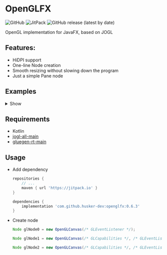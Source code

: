 # OpenGLFX
![GitHub](https://img.shields.io/github/license/husker-dev/openglfx?style=flat-square)
![JitPack](https://img.shields.io/jitpack/v/github/husker-dev/openglfx?style=flat-square)
![GitHub release (latest by date)](https://img.shields.io/github/v/release/husker-dev/openglfx?style=flat-square)

OpenGL implementation for JavaFX, based on JOGL

## Features:
  - HiDPI support
  - One-line Node creation
  - Smooth resizing without slowing down the program
  - Just a simple Pane node

## Examples

<details><summary>Show</summary>
<p>

<img src="https://user-images.githubusercontent.com/31825139/129398976-f1317b23-5583-47e9-ab1c-d12eea54d4ab.gif" width="280" height="280"/>

</p>
</details>


  
## Requirements
  - Kotlin
  - [jogl-all-main](https://mvnrepository.com/artifact/org.jogamp.jogl/jogl-all-main)
  - [gluegen-rt-main](https://mvnrepository.com/artifact/org.jogamp.gluegen/gluegen-rt-main)
  
## Usage

  - Add dependency 
  
    ```gradle
    repositories {
        // ...
        maven { url 'https://jitpack.io' }
    }
    
    dependencies {
        implementation 'com.github.husker-dev:openglfx:0.6.3'
    }
    ```
  - Create node
    ```java
    Node glNode0 = new OpenGLCanvas(/* GLEventListener */);
    ```
    ```java
    Node glNode1 = new OpenGLCanvas(/* GLCapabilities */, /* GLEventListener */);
    ```
    ```java
    Node glNode2 = new OpenGLCanvas(/* GLCapabilities */, /* GLEventListener */, /* FPS */);
    ```
